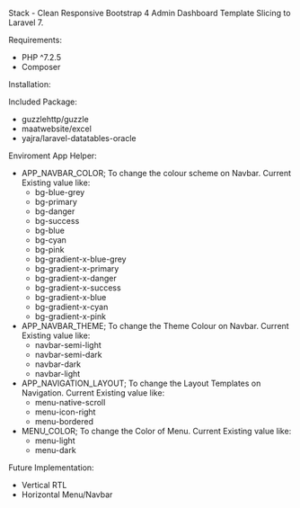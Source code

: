 Stack - Clean Responsive Bootstrap 4 Admin Dashboard Template Slicing to Laravel 7.

Requirements:
<ul>
	<li>PHP ^7.2.5</li>
    <li>Composer</li>
</ul>

Installation:


Included Package:
<ul>
	<li>guzzlehttp/guzzle</li>
	<li>maatwebsite/excel</li>
	<li>yajra/laravel-datatables-oracle</li>
</ul>

Enviroment App Helper:
<ul>
	<li>
		APP_NAVBAR_COLOR; To change the colour scheme on Navbar. Current Existing value like: 
		<ul>
			<li>bg-blue-grey</li>
			<li>bg-primary</li>
			<li>bg-danger</li>
			<li>bg-success</li>
			<li>bg-blue</li>
			<li>bg-cyan</li>
			<li>bg-pink</li>
			<li>bg-gradient-x-blue-grey</li>
			<li>bg-gradient-x-primary</li>
			<li>bg-gradient-x-danger</li>
			<li>bg-gradient-x-success</li>
			<li>bg-gradient-x-blue</li>
			<li>bg-gradient-x-cyan</li>
			<li>bg-gradient-x-pink</li>
		</ul>
	</li>
	<li>
		APP_NAVBAR_THEME; To change the Theme Colour on Navbar. Current Existing value like: 
		<ul>
			<li>navbar-semi-light</li>
			<li>navbar-semi-dark</li>
			<li>navbar-dark</li>
			<li>navbar-light</li>
		</ul>
	</li>
	<li>
		APP_NAVIGATION_LAYOUT; To change the Layout Templates on Navigation. Current Existing value like: 
		<ul>
			<li>menu-native-scroll</li>
			<li>menu-icon-right</li>
			<li>menu-bordered</li>
		</ul>
	</li>
	<li>
		MENU_COLOR; To change the Color of Menu. Current Existing value like: 
		<ul>
			<li>menu-light</li>
			<li>menu-dark</li>
		</ul>
	</li>
</ul>

Future Implementation:
<ul>
	<li>Vertical RTL</li>
	<li>Horizontal Menu/Navbar</li>
</ul>

